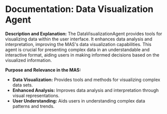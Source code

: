 # Documentation: Data Visualization Agent

**Description and Explanation:**
The DataVisualizationAgent provides tools for visualizing data within the user interface. It enhances data analysis and interpretation, improving the MAS's data visualization capabilities. This agent is crucial for presenting complex data in an understandable and interactive format, aiding users in making informed decisions based on the visualized information.

**Purpose and Relevance in the MAS:**

- **Data Visualization:** Provides tools and methods for visualizing complex data sets.
- **Enhanced Analysis:** Improves data analysis and interpretation through visual representations.
- **User Understanding:** Aids users in understanding complex data patterns and trends.
